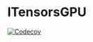 # ITensorsGPU

[![Codecov](https://codecov.io/gh/kshyatt/ITensorsGPU.jl/branch/master/graph/badge.svg)](https://codecov.io/gh/kshyatt/ITensorsGPU.jl)
